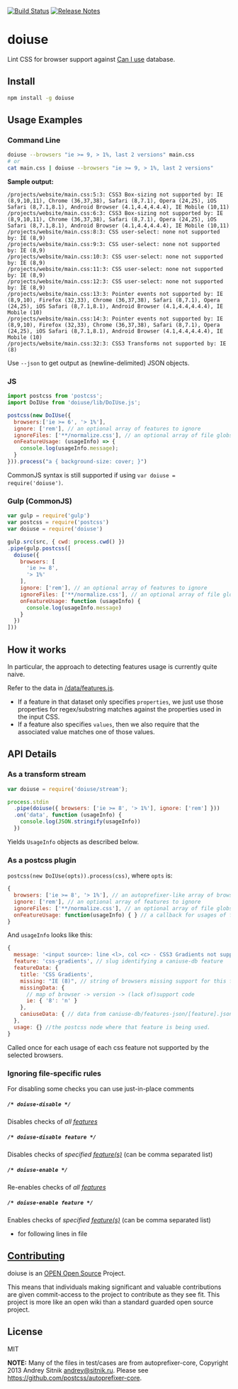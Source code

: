 [![Build Status](https://travis-ci.org/anandthakker/doiuse.svg?branch=master)](https://travis-ci.org/anandthakker/doiuse)
[![Release Notes](https://release-notes.com/badges/v2.svg)](https://release-notes.com/@open-source-community/anandthakker-doiuse)

# doiuse

Lint CSS for browser support against [Can I use](http://caniuse.com) database.

## Install

```sh
npm install -g doiuse
```

## Usage Examples

### Command Line

```bash
doiuse --browsers "ie >= 9, > 1%, last 2 versions" main.css
# or
cat main.css | doiuse --browsers "ie >= 9, > 1%, last 2 versions"
```

**Sample output:**
```
/projects/website/main.css:5:3: CSS3 Box-sizing not supported by: IE (8,9,10,11), Chrome (36,37,38), Safari (8,7.1), Opera (24,25), iOS Safari (8,7.1,8.1), Android Browser (4.1,4.4,4.4.4), IE Mobile (10,11)
/projects/website/main.css:6:3: CSS3 Box-sizing not supported by: IE (8,9,10,11), Chrome (36,37,38), Safari (8,7.1), Opera (24,25), iOS Safari (8,7.1,8.1), Android Browser (4.1,4.4,4.4.4), IE Mobile (10,11)
/projects/website/main.css:8:3: CSS user-select: none not supported by: IE (8,9)
/projects/website/main.css:9:3: CSS user-select: none not supported by: IE (8,9)
/projects/website/main.css:10:3: CSS user-select: none not supported by: IE (8,9)
/projects/website/main.css:11:3: CSS user-select: none not supported by: IE (8,9)
/projects/website/main.css:12:3: CSS user-select: none not supported by: IE (8,9)
/projects/website/main.css:13:3: Pointer events not supported by: IE (8,9,10), Firefox (32,33), Chrome (36,37,38), Safari (8,7.1), Opera (24,25), iOS Safari (8,7.1,8.1), Android Browser (4.1,4.4,4.4.4), IE Mobile (10)
/projects/website/main.css:14:3: Pointer events not supported by: IE (8,9,10), Firefox (32,33), Chrome (36,37,38), Safari (8,7.1), Opera (24,25), iOS Safari (8,7.1,8.1), Android Browser (4.1,4.4,4.4.4), IE Mobile (10)
/projects/website/main.css:32:3: CSS3 Transforms not supported by: IE (8)
```

Use `--json` to get output as (newline-delimited) JSON objects.

### JS

```javascript
import postcss from 'postcss';
import DoIUse from 'doiuse/lib/DoIUse.js';

postcss(new DoIUse({
  browsers:['ie >= 6', '> 1%'],
  ignore: ['rem'], // an optional array of features to ignore
  ignoreFiles: ['**/normalize.css'], // an optional array of file globs to match against original source file path, to ignore
  onFeatureUsage: (usageInfo) => {
    console.log(usageInfo.message);
  }
})).process("a { background-size: cover; }")
```

CommonJS syntax is still supported if using `var doiuse = require('doiuse')`.

### Gulp (CommonJS)

```javascript
var gulp = require('gulp')
var postcss = require('postcss')
var doiuse = require('doiuse')

gulp.src(src, { cwd: process.cwd() })
.pipe(gulp.postcss([
  doiuse({
    browsers: [
      'ie >= 8',
      '> 1%'
    ],
    ignore: ['rem'], // an optional array of features to ignore
    ignoreFiles: ['**/normalize.css'], // an optional array of file globs to match against original source file path, to ignore
    onFeatureUsage: function (usageInfo) {
      console.log(usageInfo.message)
    }
  })
]))
```

## How it works

In particular, the approach to detecting features usage is currently quite naive.

<a name="features-list"></a>Refer to the data in [/data/features.js](data/features.js).

- If a feature in that dataset only specifies `properties`, we just use those
  properties for regex/substring matches against the properties used in the input CSS.
- If a feature also specifies `values`, then we also require that the associated
  value matches one of those values.

## API Details

### As a transform stream

```javascript
var doiuse = require('doiuse/stream');

process.stdin
  .pipe(doiuse({ browsers: ['ie >= 8', '> 1%'], ignore: ['rem'] }))
  .on('data', function (usageInfo) {
    console.log(JSON.stringify(usageInfo))
  })
```

Yields `UsageInfo` objects as described below.

### As a postcss plugin

`postcss(new DoIUse(opts)).process(css)`, where `opts` is:
```javascript
{
  browsers: ['ie >= 8', '> 1%'], // an autoprefixer-like array of browsers.
  ignore: ['rem'], // an optional array of features to ignore
  ignoreFiles: ['**/normalize.css'], // an optional array of file globs to match against original source file path, to ignore
  onFeatureUsage: function(usageInfo) { } // a callback for usages of features not supported by the selected browsers
}
```

And `usageInfo` looks like this:

```javascript
{
  message: '<input source>: line <l>, col <c> - CSS3 Gradients not supported by: IE (8)',
  feature: 'css-gradients', // slug identifying a caniuse-db feature
  featureData: {
    title: 'CSS Gradients',
    missing: "IE (8)", // string of browsers missing support for this feature.
    missingData: {
      // map of browser -> version -> (lack of)support code
      ie: { '8': 'n' }
    },
    caniuseData: { // data from caniuse-db/features-json/[feature].json }
  },
  usage: {} //the postcss node where that feature is being used.
}
```

Called once for each usage of each css feature not supported by the selected browsers.

### Ignoring file-specific rules

For disabling some checks you can use just-in-place comments

##### `/* doiuse-disable */`

Disables checks of _all [features](#features-list)_

##### `/* doiuse-disable feature */`

Disables checks of _specified [feature(s)](#features-list)_ (can be comma separated list)

##### `/* doiuse-enable */`

Re-enables checks of _all [features](#features-list)_

##### `/* doiuse-enable feature */`

Enables checks of _specified [feature(s)](#features-list)_  (can be comma separated list)
 - for following lines in file

## [Contributing](CONTRIBUTING.md)

doiuse is an [OPEN Open Source](http://openopensource.org/) Project.

This means that individuals making significant and valuable contributions are given commit-access to the project to contribute as they see fit. This project is more like an open wiki than a standard guarded open source project.

## License

MIT

**NOTE:** Many of the files in test/cases are from autoprefixer-core, Copyright 2013 Andrey Sitnik <andrey@sitnik.ru>.  Please see https://github.com/postcss/autoprefixer-core.
